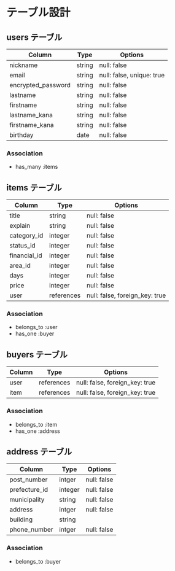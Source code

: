 # テーブル設計

## users テーブル

| Column   | Type   | Options     |
| -------- | ------ | ----------- |
| nickname | string | null: false |
| email    | string | null: false, unique: true |
| encrypted_password | string | null: false |
| lastname     | string | null: false |
| firstname     | string | null: false |
| lastname_kana | string | null: false |
| firstname_kana | string | null: false |
| birthday | date | null: false |

### Association

- has_many :items

## items テーブル

| Column | Type   | Options     |
| ------ | ------ | ----------- |
| title  | string | null: false |
| explain | string | null: false |
| category_id | integer | null: false |
| status_id   | integer | null: false |
| financial_id | integer | null: false |
| area_id   | integer | null: false |
| days   | integer | null: false |
| price   | integer | null: false |
| user   | references | null: false, foreign_key: true |

### Association

- belongs_to :user
- has_one :buyer


## buyers テーブル

| Column  | Type       | Options    |
| ------- | ---------- | ---------- |
| user |  references | null: false, foreign_key: true |
| item |  references | null: false, foreign_key: true |

### Association

- belongs_to :item
- has_one :address

## address テーブル

| Column  | Type       | Options    |
| ------- | ---------- | ---------- |
| post_number | intger | null: false |
| prefecture_id | integer | null: false |
| municipality | string | null: false |
| address | intger | null: false |
| building | string |           |
| phone_number | intger | null: false |

### Association

- belongs_to :buyer